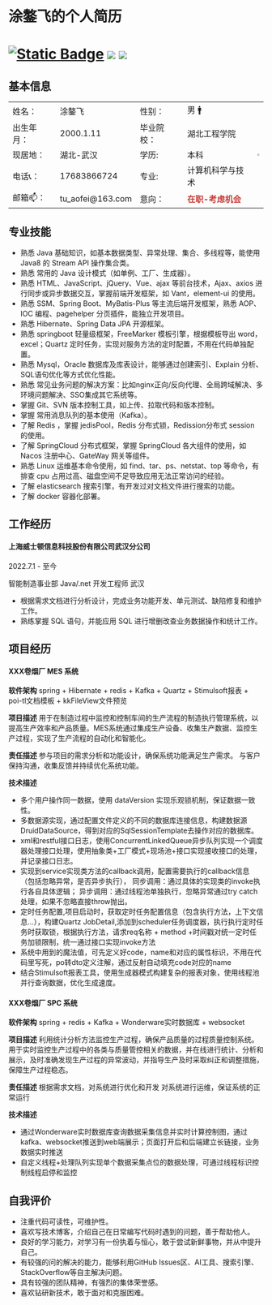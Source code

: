 # 涂鏊飞的个人简历

# [![Static Badge](https://img.shields.io/badge/CSDN-964%2C889%E6%80%BB%E8%AE%BF%E9%97%AE%E9%87%8F-blue)](https://blog.csdn.net/qq_41666142) [<img src="https://img.shields.io/github/stars/731016?style=social">](https://github.com/731016) [<img src="https://img.shields.io/badge/个人网站-笔记-red">](http://xiaofei.site/)

## 基本信息

<table align="center" border="0">
<tr>
	<td>姓名：</td>
    <td>涂鏊飞</td>
	<td>性别：</td>
    <td>男 🚹</td>
	<td rowspan="5"><img style="zoom: 25%;" src="https://note-1259190304.cos.ap-chengdu.myqcloud.com/note/tuaofei_image.png"></td>
</tr>
<tr>
	<td>出生年月：</td>
    <td>2000.1.11</td>
	<td>毕业院校：</td>
    <td>湖北工程学院</td>
</tr>
<tr>
	<td>现居地：</td>
	<td>湖北-武汉</td>
	<td>学历:</td>
	<td>本科</td>
</tr>
<tr>
	<td>电话📞：</td>
    <td>17683866724</td>
	<td>专业:</td>
    <td>计算机科学与技术</td>
</tr>
<tr>
	<td>邮箱📫： </td>
    <td>tu_aofei@163.com</td>
	<td>意向：</td>
	<td style='font-weight:800;color:rgb(196, 61, 56)'>在职-考虑机会</td>
</tr>
</table>

## 专业技能

- 熟悉 Java 基础知识，如基本数据类型、异常处理、集合、多线程等，能使用 Java8 的 Stream API 操作集合类。
- 熟悉 常用的 Java 设计模式（如单例、工厂、生成器）。
- 熟悉 HTML、JavaScript、jQuery、Vue、ajax 等前台技术，Ajax、axios 进行同步或异步数据交互，掌握前端开发框架，如 Vant，element-ui 的使用。
- 熟悉 SSM、Spring Boot、MyBatis-Plus 等主流后端开发框架，熟悉 AOP、IOC 编程、pagehelper 分页插件，能独立开发项目。
- 熟悉 Hibernate、Spring Data JPA 开源框架。
- 熟悉 springboot 轻量级框架，FreeMarker 模板引擎，根据模板导出 word，excel；Quartz 定时任务，实现对服务方法的定时配置，不用在代码单独配置。
- 熟悉 Mysql，Oracle 数据库及库表设计，能够通过创建索引、Explain 分析、SQL语句优化等方式优化性能。
- 熟悉 常见业务问题的解决方案：比如nginx正向/反向代理、全局跨域解决、多环境问题解决、SSO集成其它系统等。
- 掌握 Git、SVN 版本控制工具，如上传、拉取代码和版本控制。
- 掌握 常用消息队列的基本使用（Kafka）。
- 了解 Redis ，掌握 jedisPool，Redis 分布式锁，Redission分布式 session 的使用。
- 了解 SpringCloud 分布式框架，掌握 SpringCloud 各大组件的使用，如 Nacos 注册中心、GateWay 网关等组件。
- 熟悉 Linux 运维基本命令使用，如 find、tar、ps、netstat、top 等命令，有排查 cpu 占用过高、磁盘空间不足导致应用无法正常访问的经验。
- 了解 elasticsearch 搜索引擎，有开发过对文档文件进行搜索的功能。
- 了解 docker 容器化部署。

## 工作经历

#### 上海威士顿信息科技股份有限公司武汉分公司

2022.7.1 - 至今

智能制造事业部 Java/.net 开发工程师 武汉

- 根据需求文档进行分析设计，完成业务功能开发、单元测试、缺陷修复和维护工作。
- 熟练掌握 SQL 语句，并能应用 SQL 进行增删改查业务数据操作和统计工作。

## 项目经历

#### XXX卷烟厂 MES 系统

**软件架构**
spring + Hibernate + redis + Kafka + Quartz + Stimulsoft报表 + poi-tl文档模板 + kkFileView文件预览

**项目描述**
用于在制造过程中监控和控制车间的生产流程的制造执行管理系统，以提高生产效率和产品质量。MES系统通过集成生产设备、收集生产数据、监控生产过程，实现了生产流程的自动化和智能化。

**责任描述**
参与项目的需求分析和功能设计，确保系统功能满足生产需求。
与客户保持沟通，收集反馈并持续优化系统功能。

**技术描述**
+ 多个用户操作同一数据，使用 dataVersion 实现乐观锁机制，保证数据一致性。
+ 多数据源实现，通过配置文件定义的不同的数据库连接信息，构建数据源DruidDataSource，得到对应的SqlSessionTemplate去操作对应的数据库。
+ xml和restful接口日志，使用ConcurrentLinkedQueue异步队列实现一个调度器处理接口处理，使用抽象类+工厂模式+现场池+接口实现接收接口的处理，并记录接口日志。
+ 实现到service实现类方法的callback调用，配置需要执行的callback信息（包括忽略异常，是否异步执行），
	同步调用：通过具体的实现类的invoke执行各自具体逻辑；
	异步调用：通过线程池单独执行，忽略异常通过try catch处理，如果不忽略直接throw抛出。
+ 定时任务配置,项目启动时，获取定时任务配置信息（包含执行方法，上下文信息...），构建Quartz JobDetail,添加到scheduler任务调度器，执行执行定时任务时获取锁，根据执行方法，请求req名称 + method	+时间戳对统一定时任务加锁限制，统一通过接口实现invoke方法
+ 系统中用到的魔法值，可先定义好code，name和对应的属性标识，不用在代码里写死，po转dto定义注解，通过反射自动填充code对应的name
+ 结合Stimulsoft报表工具，使用生成器模式构建复杂的报表对象，使用线程池并行查询数据，优化生成速度。

#### XXX卷烟厂 SPC 系统

**软件架构**
spring + redis + Kafka + Wonderware实时数据库 + websocket

**项目描述**
利用统计分析方法监控生产过程，确保产品质量的过程质量控制系统。用于实时监控生产过程中的各类与质量管控相关的数据，并在线进行统计、分析和展示，及时准确发现生产过程的异常波动，并指导生产及时采取纠正和调整措施，保障生产过程稳态。

**责任描述**
根据需求文档，对系统进行优化和开发
对系统进行运维，保证系统的正常运行

**技术描述**
+ 通过Wonderware实时数据库查询数据采集信息并实时计算控制图，通过kafka、websocket推送到web端展示；页面打开后和后端建立长链接，业务数据实时推送
+ 自定义线程+处理队列实现单个数据采集点位的数据处理，可通过线程标识控制线程启停和监控

## 自我评价

- 注重代码可读性，可维护性。
- 喜欢写技术博客，介绍自己在日常编写代码时遇到的问题，善于帮助他人。
- 良好的学习能力，对学习有一份执着与恒心，敢于尝试新鲜事物，并从中提升自己。
- 有较强的问的解决的能力，能够利用GitHub Issues区、AI工具、搜索引擎、StackOverflow等自主解决问题。
- 具有较强的团队精神，有强烈的集体荣誉感。
- 喜欢钻研新技术，敢于面对和克服困难。

